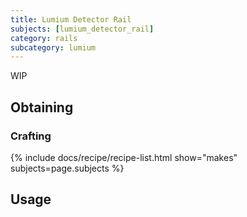 ```yaml
---
title: Lumium Detector Rail
subjects: [lumium_detector_rail]
category: rails
subcategory: lumium
---
```


WIP

Obtaining
---------

### Crafting
{% include docs/recipe/recipe-list.html show="makes" subjects=page.subjects %}

Usage
-----
